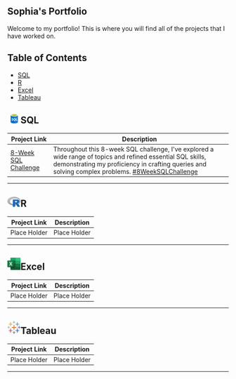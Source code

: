 ## Sophia's Portfolio

Welcome to my portfolio! This is where you will find all of the projects that I have worked on.

## Table of Contents

- [SQL](#sql)
- [R](#r)
- [Excel](#excel)
- [Tableau](#tableau)

## <img src = 'https://github.com/SophiaTulip/Portfolio/blob/main/Images/SQL.png' width='30'/>SQL

| Project Link | Description |
|---|---|
| [8-Week SQL Challenge](https://github.com/SophiaTulip/8_Week_SQL_Challenge/blob/main/README.md) | Throughout this 8-week SQL challenge, I've explored a wide range of topics and refined essential SQL skills, demonstrating my proficiency in crafting queries and solving complex problems. [#8WeekSQLChallenge](https://8weeksqlchallenge.com/) |
***

## <img src = 'https://github.com/SophiaTulip/Portfolio/blob/main/Images/R.png' width='30'/>R

| Project Link | Description |
|---|---|
| Place Holder | Place Holder |
***

## <img src = 'https://github.com/SophiaTulip/Portfolio/blob/main/Images/Excel.png' width='30'/>Excel

| Project Link | Description |
|---|---|
| Place Holder | Place Holder |
***

## <img src = 'https://github.com/SophiaTulip/Portfolio/blob/main/Images/Tableau.png' width='30'/>Tableau

| Project Link | Description |
|---|---|
| Place Holder | Place Holder |
***
